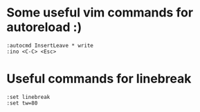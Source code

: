 # Some useful vim commands for autoreload :)

```
:autocmd InsertLeave * write
:ino <C-C> <Esc>
```

# Useful commands for linebreak

```
:set linebreak
:set tw=80
```
